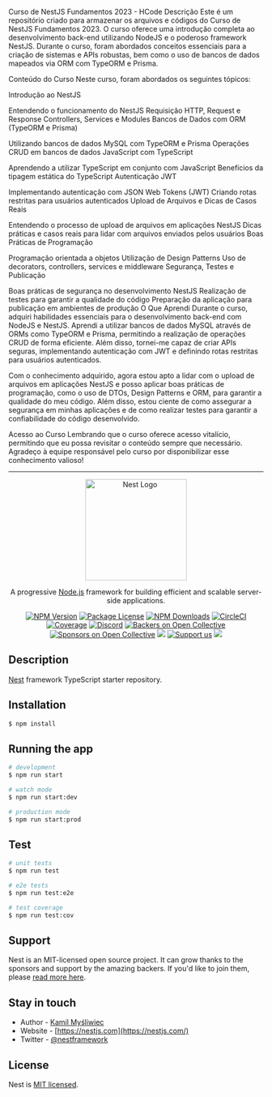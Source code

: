 Curso de NestJS Fundamentos 2023 - HCode
Descrição
Este é um repositório criado para armazenar os arquivos e códigos do Curso de NestJS Fundamentos 2023. O curso oferece uma introdução completa ao desenvolvimento back-end utilizando NodeJS e o poderoso framework NestJS. Durante o curso, foram abordados conceitos essenciais para a criação de sistemas e APIs robustas, bem como o uso de bancos de dados mapeados via ORM com TypeORM e Prisma.

Conteúdo do Curso
Neste curso, foram abordados os seguintes tópicos:

Introdução ao NestJS

Entendendo o funcionamento do NestJS
Requisição HTTP, Request e Response
Controllers, Services e Modules
Bancos de Dados com ORM (TypeORM e Prisma)

Utilizando bancos de dados MySQL com TypeORM e Prisma
Operações CRUD em bancos de dados
JavaScript com TypeScript

Aprendendo a utilizar TypeScript em conjunto com JavaScript
Benefícios da tipagem estática do TypeScript
Autenticação JWT

Implementando autenticação com JSON Web Tokens (JWT)
Criando rotas restritas para usuários autenticados
Upload de Arquivos e Dicas de Casos Reais

Entendendo o processo de upload de arquivos em aplicações NestJS
Dicas práticas e casos reais para lidar com arquivos enviados pelos usuários
Boas Práticas de Programação

Programação orientada a objetos
Utilização de Design Patterns
Uso de decorators, controllers, services e middleware
Segurança, Testes e Publicação

Boas práticas de segurança no desenvolvimento NestJS
Realização de testes para garantir a qualidade do código
Preparação da aplicação para publicação em ambientes de produção
O Que Aprendi
Durante o curso, adquiri habilidades essenciais para o desenvolvimento back-end com NodeJS e NestJS. Aprendi a utilizar bancos de dados MySQL através de ORMs como TypeORM e Prisma, permitindo a realização de operações CRUD de forma eficiente. Além disso, tornei-me capaz de criar APIs seguras, implementando autenticação com JWT e definindo rotas restritas para usuários autenticados.

Com o conhecimento adquirido, agora estou apto a lidar com o upload de arquivos em aplicações NestJS e posso aplicar boas práticas de programação, como o uso de DTOs, Design Patterns e ORM, para garantir a qualidade do meu código. Além disso, estou ciente de como assegurar a segurança em minhas aplicações e de como realizar testes para garantir a confiabilidade do código desenvolvido.

Acesso ao Curso
Lembrando que o curso oferece acesso vitalício, permitindo que eu possa revisitar o conteúdo sempre que necessário. Agradeço à equipe responsável pelo curso por disponibilizar esse conhecimento valioso!
__________________________________________________________________________________________________________________________________________________________________________________________________________________________________________________________________________________________________________
<p align="center">
  <a href="http://nestjs.com/" target="blank"><img src="https://nestjs.com/img/logo-small.svg" width="200" alt="Nest Logo" /></a>
</p>

[circleci-image]: https://img.shields.io/circleci/build/github/nestjs/nest/master?token=abc123def456
[circleci-url]: https://circleci.com/gh/nestjs/nest

  <p align="center">A progressive <a href="http://nodejs.org" target="_blank">Node.js</a> framework for building efficient and scalable server-side applications.</p>
    <p align="center">
<a href="https://www.npmjs.com/~nestjscore" target="_blank"><img src="https://img.shields.io/npm/v/@nestjs/core.svg" alt="NPM Version" /></a>
<a href="https://www.npmjs.com/~nestjscore" target="_blank"><img src="https://img.shields.io/npm/l/@nestjs/core.svg" alt="Package License" /></a>
<a href="https://www.npmjs.com/~nestjscore" target="_blank"><img src="https://img.shields.io/npm/dm/@nestjs/common.svg" alt="NPM Downloads" /></a>
<a href="https://circleci.com/gh/nestjs/nest" target="_blank"><img src="https://img.shields.io/circleci/build/github/nestjs/nest/master" alt="CircleCI" /></a>
<a href="https://coveralls.io/github/nestjs/nest?branch=master" target="_blank"><img src="https://coveralls.io/repos/github/nestjs/nest/badge.svg?branch=master#9" alt="Coverage" /></a>
<a href="https://discord.gg/G7Qnnhy" target="_blank"><img src="https://img.shields.io/badge/discord-online-brightgreen.svg" alt="Discord"/></a>
<a href="https://opencollective.com/nest#backer" target="_blank"><img src="https://opencollective.com/nest/backers/badge.svg" alt="Backers on Open Collective" /></a>
<a href="https://opencollective.com/nest#sponsor" target="_blank"><img src="https://opencollective.com/nest/sponsors/badge.svg" alt="Sponsors on Open Collective" /></a>
  <a href="https://paypal.me/kamilmysliwiec" target="_blank"><img src="https://img.shields.io/badge/Donate-PayPal-ff3f59.svg"/></a>
    <a href="https://opencollective.com/nest#sponsor"  target="_blank"><img src="https://img.shields.io/badge/Support%20us-Open%20Collective-41B883.svg" alt="Support us"></a>
  <a href="https://twitter.com/nestframework" target="_blank"><img src="https://img.shields.io/twitter/follow/nestframework.svg?style=social&label=Follow"></a>
</p>
  <!--[![Backers on Open Collective](https://opencollective.com/nest/backers/badge.svg)](https://opencollective.com/nest#backer)
  [![Sponsors on Open Collective](https://opencollective.com/nest/sponsors/badge.svg)](https://opencollective.com/nest#sponsor)-->

## Description

[Nest](https://github.com/nestjs/nest) framework TypeScript starter repository.

## Installation

```bash
$ npm install
```

## Running the app

```bash
# development
$ npm run start

# watch mode
$ npm run start:dev

# production mode
$ npm run start:prod
```

## Test

```bash
# unit tests
$ npm run test

# e2e tests
$ npm run test:e2e

# test coverage
$ npm run test:cov
```

## Support

Nest is an MIT-licensed open source project. It can grow thanks to the sponsors and support by the amazing backers. If you'd like to join them, please [read more here](https://docs.nestjs.com/support).

## Stay in touch

- Author - [Kamil Myśliwiec](https://kamilmysliwiec.com)
- Website - [https://nestjs.com](https://nestjs.com/)
- Twitter - [@nestframework](https://twitter.com/nestframework)

## License

Nest is [MIT licensed](LICENSE).
